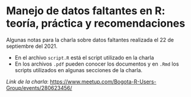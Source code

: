 # Manejo de datos faltantes en R: teoría, práctica y recomendaciones
Algunas notas para la charla sobre datos faltantes realizada el 22 de septiembre del 2021. 

* En el archivo `script.R` está el script utilizado en la charla
* En los archivos `.pdf` pueden conocer los documentos y en `.Rmd` los scripts utilizados en algunas secciones de la charla.

*Link de la charla*: https://www.meetup.com/Bogota-R-Users-Group/events/280623456/


